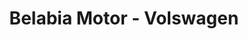 ---
title: "Belabia Motor - Volswagen"
url: /vitoria-gasteiz/belabia-motor-volswagen/
shop: Autohaus
---